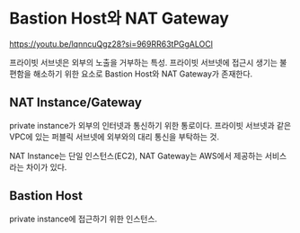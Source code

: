 Bastion Host와 NAT Gateway
=

https://youtu.be/lqnncuQgz28?si=969RR63tPGgALOCl

프라이빗 서브넷은 외부의 노출을 거부하는 특성.
프라이빗 서브넷에 접근시 생기는 불편함을 해소하기 위한 요소로 Bastion Host와 NAT Gateway가 존재한다.

NAT Instance/Gateway
-
private instance가 외부의 인터넷과 통신하기 위한 통로이다.
프라이빗 서브넷과 같은 VPC에 있는 퍼블릭 서브넷에 외부와의 대리 통신을 부탁하는 것.

NAT Instance는 단일 인스턴스(EC2), NAT Gateway는 AWS에서 제공하는 서비스라는 차이가 있다.

Bastion Host
-
private instance에 접근하기 위한 인스턴스.
